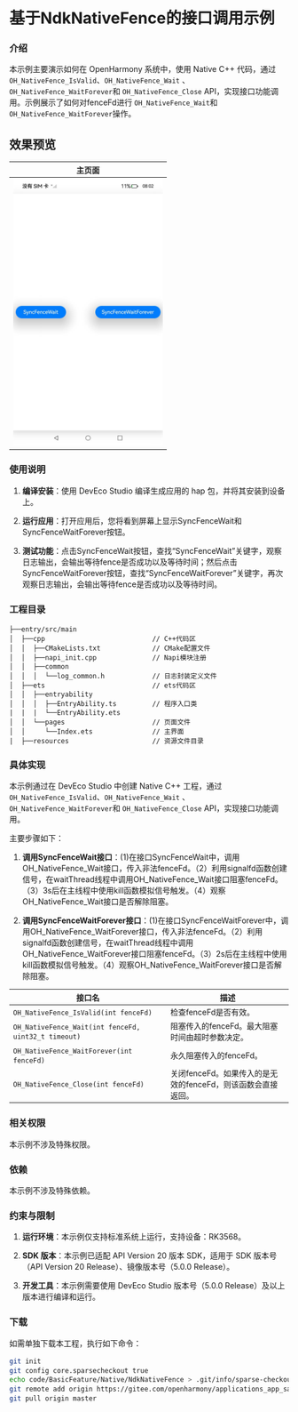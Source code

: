 # 基于NdkNativeFence的接口调用示例

### 介绍

本示例主要演示如何在 OpenHarmony 系统中，使用 Native C++ 代码，通过 `OH_NativeFence_IsValid`、`OH_NativeFence_Wait` 、`OH_NativeFence_WaitForever`和 `OH_NativeFence_Close` API，实现接口功能调用。示例展示了如何对fenceFd进行 `OH_NativeFence_Wait`和`OH_NativeFence_WaitForever`操作。

## 效果预览

|      主页面                     |
| -------------------------------------- |
| <img src="screenshots/SyncFence.jpeg" width="270" />  |

### 使用说明

1. **编译安装**：使用 DevEco Studio 编译生成应用的 hap 包，并将其安装到设备上。

2. **运行应用**：打开应用后，您将看到屏幕上显示SyncFenceWait和SyncFenceWaitForever按钮。

3. **测试功能**：点击SyncFenceWait按钮，查找“SyncFenceWait”关键字，观察日志输出，会输出等待fence是否成功以及等待时间；然后点击SyncFenceWaitForever按钮，查找“SyncFenceWaitForever”关键字，再次观察日志输出，会输出等待fence是否成功以及等待时间。

### 工程目录
```
├──entry/src/main
│  ├──cpp                           // C++代码区 
│  │  ├──CMakeLists.txt             // CMake配置文件
│  │  ├──napi_init.cpp              // Napi模块注册
│  │  ├──common
│  │  │  └──log_common.h            // 日志封装定义文件
│  ├──ets                           // ets代码区
│  │  ├──entryability
│  │  │  ├──EntryAbility.ts         // 程序入口类
|  |  |  └──EntryAbility.ets
│  │  └──pages                      // 页面文件
│  │     └──Index.ets               // 主界面
|  ├──resources                     // 资源文件目录
```
### 具体实现

本示例通过在 DevEco Studio 中创建 Native C++ 工程，通过 `OH_NativeFence_IsValid`、`OH_NativeFence_Wait` 、`OH_NativeFence_WaitForever`和 `OH_NativeFence_Close` API，实现接口功能调用。

主要步骤如下：

1. **调用SyncFenceWait接口**：(1)在接口SyncFenceWait中，调用OH_NativeFence_Wait接口，传入非法fenceFd。（2）利用signalfd函数创建信号，在waitThread线程中调用OH_NativeFence_Wait接口阻塞fenceFd。（3）3s后在主线程中使用kill函数模拟信号触发。（4）观察OH_NativeFence_Wait接口是否解除阻塞。

1. **调用SyncFenceWaitForever接口**：(1)在接口SyncFenceWaitForever中，调用OH_NativeFence_WaitForever接口，传入非法fenceFd。（2）利用signalfd函数创建信号，在waitThread线程中调用OH_NativeFence_WaitForever接口阻塞fenceFd。（3）2s后在主线程中使用kill函数模拟信号触发。（4）观察OH_NativeFence_WaitForever接口是否解除阻塞。

| 接口名 | 描述 |
| -------- | -------- |
| `OH_NativeFence_IsValid(int fenceFd)` | 检查fenceFd是否有效。 |
| `OH_NativeFence_Wait(int fenceFd, uint32_t timeout)` |阻塞传入的fenceFd。最大阻塞时间由超时参数决定。 |
| `OH_NativeFence_WaitForever(int fenceFd)` | 永久阻塞传入的fenceFd。 |
| `OH_NativeFence_Close(int fenceFd)` | 关闭fenceFd。如果传入的是无效的fenceFd，则该函数会直接返回。 |

### 相关权限

本示例不涉及特殊权限。

### 依赖
本示例不涉及特殊依赖。

### 约束与限制

1. **运行环境**：本示例仅支持标准系统上运行，支持设备：RK3568。

2. **SDK 版本**：本示例已适配 API Version 20 版本 SDK，适用于 SDK 版本号（API Version 20 Release）、镜像版本号（5.0.0 Release）。

3. **开发工具**：本示例需要使用 DevEco Studio 版本号（5.0.0 Release）及以上版本进行编译和运行。

### 下载

如需单独下载本工程，执行如下命令：

```bash
git init
git config core.sparsecheckout true
echo code/BasicFeature/Native/NdkNativeFence > .git/info/sparse-checkout
git remote add origin https://gitee.com/openharmony/applications_app_samples.git
git pull origin master
```